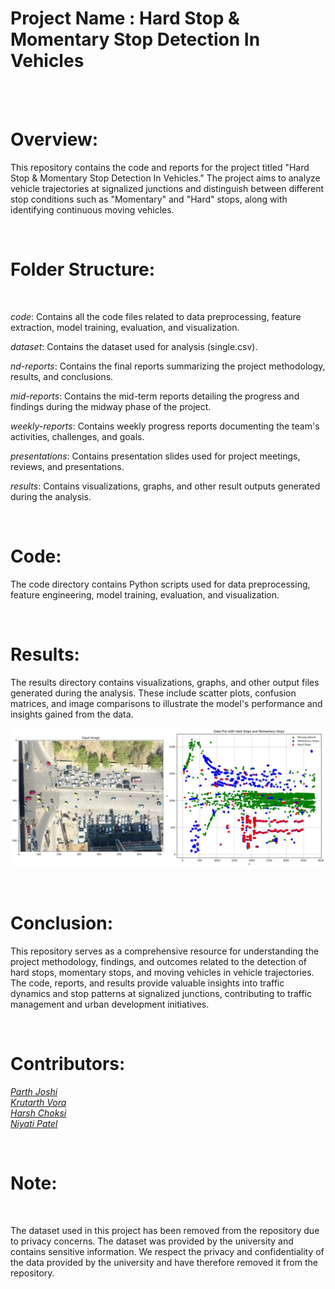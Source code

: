 # Project Name : Hard Stop & Momentary Stop Detection In Vehicles 


<br>
<br>

# Overview:

This repository contains the code and reports for the project titled "Hard Stop & Momentary Stop Detection In Vehicles." The project aims to analyze vehicle trajectories at signalized junctions and distinguish between different stop conditions such as "Momentary" and "Hard" stops, along with identifying continuous moving vehicles.

<br>

# Folder Structure:
<br>

*code*: Contains all the code files related to data preprocessing, feature extraction, model training, evaluation, and visualization.

*dataset*: Contains the dataset used for analysis (single.csv).

*nd-reports*: Contains the final reports summarizing the project methodology, results, and conclusions.

*mid-reports*: Contains the mid-term reports detailing the progress and findings during the midway phase of the project.

*weekly-reports*: Contains weekly progress reports documenting the team's activities, challenges, and goals.

*presentations*: Contains presentation slides used for project meetings, reviews, and presentations.

*results*: Contains visualizations, graphs, and other result outputs generated during the analysis.


<br>

# Code:
The code directory contains Python scripts used for data preprocessing, feature engineering, model training, evaluation, and visualization.

<br>

# Results:
The results directory contains visualizations, graphs, and other output files generated during the analysis. These include scatter plots, confusion matrices, and image comparisons to illustrate the model's performance and insights gained from the data.

![Result Image](results/comparison_with_original.jpg)  <!-- Add this line to include the image -->

<br>

# Conclusion:

This repository serves as a comprehensive resource for understanding the project methodology, findings, and outcomes related to the detection of hard stops, momentary stops, and moving vehicles in vehicle trajectories. The code, reports, and results provide valuable insights into traffic dynamics and stop patterns at signalized junctions, contributing to traffic management and urban development initiatives.

<br>

# Contributors: 

[*Parth Joshi*](https://github.com/Parth0404)
<br>
[*Krutarth Vora*](https://github.com/ksv1112) 
<br>
[*Harsh Choksi*](https://github.com/hhchoksi)
<br>
[*Niyati Patel*](https://github.com/Niyati44)
<br>

<br>



# Note: 
<br>

The dataset used in this project has been removed from the repository due to privacy concerns. The dataset was provided by the university and contains sensitive information. We respect the privacy and confidentiality of the data provided by the university and have therefore removed it from the repository. 

